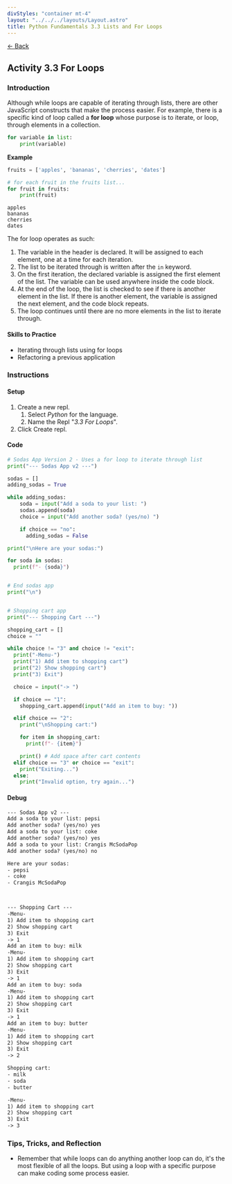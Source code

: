 ```yaml
---
divStyles: "container mt-4"
layout: "../../../layouts/Layout.astro"
title: Python Fundamentals 3.3 Lists and For Loops
---
```


[← Back](/python-fundamentals/)

## Activity 3.3 For Loops

### Introduction

Although while loops are capable of iterating through lists, there are other JavaScript constructs that make the process easier. For example, there is a specific kind of loop called a **for loop** whose purpose is to iterate, or loop, through elements in a collection.

```python
for variable in list:
    print(variable)
```

**Example**

```python
fruits = ['apples', 'bananas', 'cherries', 'dates']

# for each fruit in the fruits list...
for fruit in fruits:
    print(fruit)
```

```shell
apples
bananas
cherries
dates
```

The for loop operates as such:

1. The variable in the header is declared. It will be assigned to each element, one at a time for each iteration.
2. The list to be iterated through is written after the `in` keyword.
3. On the first iteration, the declared variable is assigned the first element of the list. The variable can be used anywhere inside the code block.
4. At the end of the loop, the list is checked to see if there is another element in the list. If there is another element, the variable is assigned the next element, and the code block repeats.
5. The loop continues until there are no more elements in the list to iterate through.

#### Skills to Practice

- Iterating through lists using for loops
- Refactoring a previous application

### Instructions

#### Setup
1. Create a new repl.
    1. Select *Python* for the language.
    2. Name the Repl "*3.3 For Loops*".
2. Click Create repl.

#### Code

```python
# Sodas App Version 2 - Uses a for loop to iterate through list
print("--- Sodas App v2 ---")

sodas = []
adding_sodas = True

while adding_sodas:
    soda = input("Add a soda to your list: ")
    sodas.append(soda)
    choice = input("Add another soda? (yes/no) ")

    if choice == "no":
      adding_sodas = False

print("\nHere are your sodas:")

for soda in sodas:
  print(f"- {soda}")


# End sodas app
print("\n")


# Shopping cart app
print("--- Shopping Cart ---")

shopping_cart = []
choice = ""

while choice != "3" and choice != "exit":
  print("-Menu-")
  print("1) Add item to shopping cart")
  print("2) Show shopping cart")
  print("3) Exit")

  choice = input("-> ")

  if choice == "1":
    shopping_cart.append(input("Add an item to buy: "))

  elif choice == "2":
    print("\nShopping cart:")

    for item in shopping_cart:
      print(f"- {item}")

    print() # Add space after cart contents
  elif choice == "3" or choice == "exit":
    print("Exiting...")
  else:
    print("Invalid option, try again...")
```

#### Debug

```txt
--- Sodas App v2 ---
Add a soda to your list: pepsi
Add another soda? (yes/no) yes
Add a soda to your list: coke
Add another soda? (yes/no) yes
Add a soda to your list: Crangis McSodaPop
Add another soda? (yes/no) no

Here are your sodas:
- pepsi
- coke
- Crangis McSodaPop



--- Shopping Cart ---
-Menu-
1) Add item to shopping cart
2) Show shopping cart
3) Exit
-> 1
Add an item to buy: milk
-Menu-
1) Add item to shopping cart
2) Show shopping cart
3) Exit
-> 1
Add an item to buy: soda
-Menu-
1) Add item to shopping cart
2) Show shopping cart
3) Exit
-> 1
Add an item to buy: butter
-Menu-
1) Add item to shopping cart
2) Show shopping cart
3) Exit
-> 2

Shopping cart:
- milk
- soda
- butter

-Menu-
1) Add item to shopping cart
2) Show shopping cart
3) Exit
-> 3
```

### Tips, Tricks, and Reflection

- Remember that while loops can do anything another loop can do, it's the most flexible of all the loops. But using a loop with a specific purpose can make coding some process easier.
